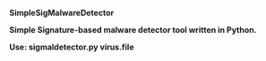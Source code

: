 <b>SimpleSigMalwareDetector<b>

Simple Signature-based malware detector tool written in Python.

<b>Use:</b>
sigmaldetector.py virus.file
